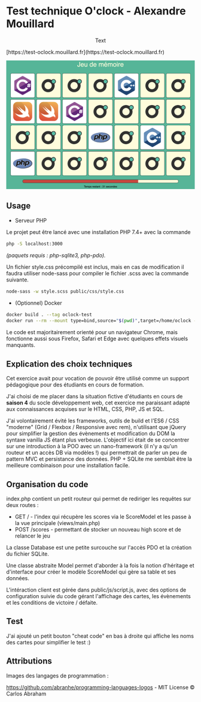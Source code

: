 Test technique O'clock - Alexandre Mouillard
============================================

<p align="center">
Text
</p>
[https://test-oclock.mouillard.fr](https://test-oclock.mouillard.fr)

![Screenshot application](public/img/screenshot.png?raw=true)

Usage
-----
+ Serveur PHP 

Le projet peut être lancé avec une installation PHP 7.4+ avec la commande
```sh
php -S localhost:3000
```
_(paquets requis : php-sqlite3, php-pdo)._

Un fichier style.css précompilé est inclus, mais en cas de modification il faudra utiliser node-sass
pour compiler le fichier .scss avec la commande suivante.

```sh
node-sass -w style.scss public/css/style.css
```

+ (Optionnel) Docker 

```sh
docker build . --tag oclock-test
docker run --rm --mount type=bind,source="$(pwd)",target=/home/oclock -p 3000:3000 oclock-test
```

Le code est majoritairement orienté pour un navigateur Chrome, mais fonctionne aussi sous Firefox, Safari et Edge avec 
quelques effets visuels manquants.

Explication des choix techniques
--------------------------------
Cet exercice avait pour vocation de pouvoir être utilisé comme un support pédagogique pour des étudiants
en cours de formation.

J'ai choisi de me placer dans la situation fictive d'étudiants en cours de **saison 4** du socle
développement web, cet exercice me paraissant adapté aux connaissances acquises sur le HTML, CSS, PHP, JS et SQL.

J'ai volontairement évité les frameworks, outils de build et l'ES6 / CSS "moderne" (Grid / Flexbox / Responsive avec rem), 
n'utilisant que jQuery pour simplifier la gestion des évènements et modification du DOM la syntaxe vanilla JS étant plus 
verbeuse. L'objectif ici était de se concentrer sur une introduction à la POO avec un nano-framework 
(il n'y a qu'un routeur et un accès DB via modèles !) qui permettrait de parler un peu de pattern MVC et
persistance des données. PHP + SQLite me semblait être la meilleure combinaison pour une installation facile.

Organisation du code
--------------------
index.php contient un petit routeur qui permet de rediriger les requêtes sur deux routes :

+ GET / - l'index qui récupère les scores via le ScoreModel et les passe à la vue principale (views/main.php)
+ POST /scores - permettant de stocker un nouveau high score et de relancer le jeu

La classe Database est une petite surcouche sur l'accès PDO et la création du fichier SQLite.

Une classe abstraite Model permet d'aborder à la fois la notion d'héritage et d'interface pour créer 
le modèle ScoreModel qui gère sa table et ses données.

L'intéraction client est gérée dans public/js/script.js, avec des options de configuration suivie du code
gérant l'affichage des cartes, les évènements et les conditions de victoire / défaite.

Test
----
J'ai ajouté un petit bouton "cheat code" en bas à droite qui affiche les noms des cartes pour simplifier le test :)

Attributions
------------
Images des langages de programmation :

https://github.com/abranhe/programming-languages-logos - MIT License © Carlos Abraham
